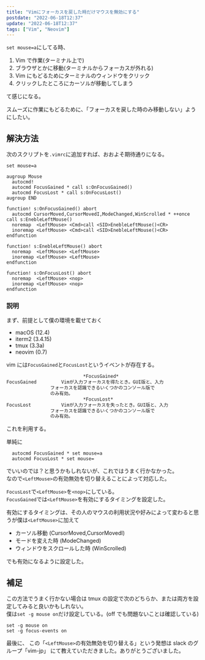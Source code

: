 ```yaml
---
title: "Vimにフォーカスを戻した時だけマウスを無効にする"
postdate: "2022-06-18T12:37"
update: "2022-06-18T12:37"
tags: ["Vim", "Neovim"]
---
```


`set mouse=a`にしてる時、

1. Vim で作業(ターミナル上で)
1. ブラウザとかに移動(ターミナルからフォーカスが外れる)
1. Vim にもどるためにターミナルのウィンドウをクリック
1. クリックしたところにカーソルが移動してしまう

て感じになる。

スムーズに作業にもどるために、「フォーカスを戻した時のみ移動しない」ようにしたい。

## 解決方法

次のスクリプトを`.vimrc`に追加すれば、おおよそ期待通りになる。

```vim
set mouse=a

augroup Mouse
  autocmd!
  autocmd FocusGained * call s:OnFocusGained()
  autocmd FocusLost * call s:OnFocusLost()
augroup END

function! s:OnFocusGained() abort
  autocmd CursorMoved,CursorMovedI,ModeChanged,WinScrolled * ++once call s:EnebleLeftMouse()
  noremap  <LeftMouse> <Cmd>call <SID>EnebleLeftMouse()<CR>
  inoremap <LeftMouse> <Cmd>call <SID>EnebleLeftMouse()<CR>
endfunction

function! s:EnebleLeftMouse() abort
  noremap  <LeftMouse> <LeftMouse>
  inoremap <LeftMouse> <LeftMouse>
endfunction

function! s:OnFocusLost() abort
  noremap  <LeftMouse> <nop>
  inoremap <LeftMouse> <nop>
endfunction
```

### 説明

まず、前提として僕の環境を載せておく

- macOS (12.4)
- iterm2 (3.4.15)
- tmux (3.3a)
- neovim (0.7)

vim には`FocusGained`と`FocusLost`というイベントが存在する。

```txt
							*FocusGained*
FocusGained			Vimが入力フォーカスを得たとき。GUI版と、入力
				フォーカスを認識できるいくつかのコンソール版で
				のみ有効。
							*FocusLost*
FocusLost			Vimが入力フォーカスを失ったとき。GUI版と、入力
				フォーカスを認識できるいくつかのコンソール版で
				のみ有効。
```

これを利用する。

単純に

```vim
  autocmd FocusGained * set mouse=a
  autocmd FocusLost * set mouse=
```

でいいのでは？と思うかもしれないが、これではうまく行かなかった。  
なので`<LeftMouse>`の有効無効を切り替えることによって対応した。

`FocusLost`で`<LeftMouse>`を`<nop>`にしている。  
`FocusGained`では`<LeftMouse>`を有効にするタイミングを設定した。

有効にするタイミングは、その人のマウスの利用状況や好みによって変わると思うが僕は`<LeftMouse>`に加えて

- カーソル移動 (CursorMoved,CursorMovedI)
- モードを変えた時 (ModeChanged)
- ウィンドウをスクロールした時 (WinScrolled)

でも有効になるように設定した。

## 補足

この方法でうまく行かない場合は tmux の設定で次のどちらか、または両方を設定してみると良いかもしれない。  
僕は`set -g mouse on`だけ設定している。(off でも問題ないことは確認している)

```
set -g mouse on
set -g focus-events on
```

最後に、 この「`<LeftMouse>`の有効無効を切り替える」という発想は slack のグループ「vim-jp」 にて教えていただきました。ありがとうございました。

